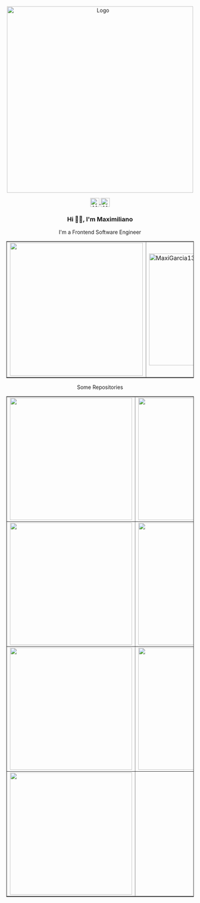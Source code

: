 <br/>
<p align="center">
  <a href="https://github.com/Maximiliano Daniel Garcia/ReadME-Generator">
    <img src="https://images.ctfassets.net/q19qos35shka/5HbYVk8cv4NvoummNPg1xb/b6f186dc63645322d2ab0b521cebae64/Group_2.png?h=800" loading="lazy"  alt="Logo" height="500">
  </a>

<p align="center">
  <a href="https://www.linkedin.com/in/maximilianogarcia13" rel="nofollow">
    <img align="center" src="https://images.ctfassets.net/q19qos35shka/7pfGUFSQeOSlrF0aAsHUff/4cd422b3c6fda252030e169b5d415238/Frame.png?h=250" alt="Maxi Linkedin" height="24px" width="24px">
  </a>

  <a href="https://twitter.com/Maxigarcia__" rel="nofollow">
    <img align="center" src="https://images.ctfassets.net/q19qos35shka/2A5DjAB1UNNpTqoOMYwq5I/95a798eb3271130200c500bf340b50ee/Group.png?h=250" alt="Maxi Twitter" height="24px" width="24px">
  </a>
</p>

<h3 align="center">Hi 👋🏻, I'm Maximiliano</h3>

<p align="center">
  I'm a Frontend Software Engineer
</p>

<div align="center">
  <table border="transparent">
    <tr>
      <td>
         <img
          src="https://github-readme-stats.vercel.app/api?username=MaxiGarcia13&show_icons=true&theme=dracula&include_all_commits=true&count_private=true"   
          width="357"
        />
      </td>
      <td>
        <img 
          src="https://github-readme-stats.vercel.app/api/top-langs/?username=MaxiGarcia13&layout=compact&theme=dracula" alt="MaxiGarcia13 top languages" 
          width="300"
        />
      </td>
    </tr>
  </table>
</div>

<p align="center">
  Some Repositories
</p>

<div align="center">
  <table border="transparent">
    <tr>
      <td>
        <a href="https://github.com/MaxiGarcia13/examples-react" target="_blank">
           <img
            src="https://github-readme-stats.vercel.app/api/pin?username=MaxiGarcia13&repo=examples-react&theme=dracula"   
            width="328"
          />
        </a>
      </td>
      <td>
        <a href="https://github.com/MaxiGarcia13/github-repository-searcher" target="_blank">
          <img
            src="https://github-readme-stats.vercel.app/api/pin?username=MaxiGarcia13&repo=github-repository-searcher&theme=dracula"   
            width="328"
          />
        </a>
      </td>
    </tr>
    <tr>
      <td>
        <a href="https://github.com/MaxiGarcia13/vagrant-docker-engine" target="_blank">
          <img
            src="https://github-readme-stats.vercel.app/api/pin?username=MaxiGarcia13&repo=vagrant-docker-engine&theme=dracula"   
            width="328"
          />
        </a>
      </td>
      <td>
         <a href="https://github.com/MaxiGarcia13/el_hostal" target="_blank">
           <img
            src="https://github-readme-stats.vercel.app/api/pin?username=MaxiGarcia13&repo=el_hostal&theme=dracula"   
            width="328"
          />
        </a>
      </td>
    </tr>
    <tr>
      <td>
        <a href="https://github.com/MaxiGarcia13/vagrant-cli" target="_blank">
          <img
            src="https://github-readme-stats.vercel.app/api/pin?username=MaxiGarcia13&repo=vagrant-cli&theme=dracula"   
            width="328"
          />
        </a>
      </td>
      <td>
        <a href="https://github.com/MaxiGarcia13/BG_real_state" target="_blank">
           <img
            src="https://github-readme-stats.vercel.app/api/pin?username=MaxiGarcia13&repo=BG_real_state&theme=dracula"   
            width="328"
          />
        </a>
      </td>
    </tr>
    <tr>
      <td>
        <a href="https://github.com/MaxiGarcia13/react-hooks" target="_blank">
          <img
            src="https://github-readme-stats.vercel.app/api/pin?username=MaxiGarcia13&repo=react-hooks&theme=dracula"   
            width="328"
          />
        </a>
      </td>
    </tr>
  </table>
</div>

